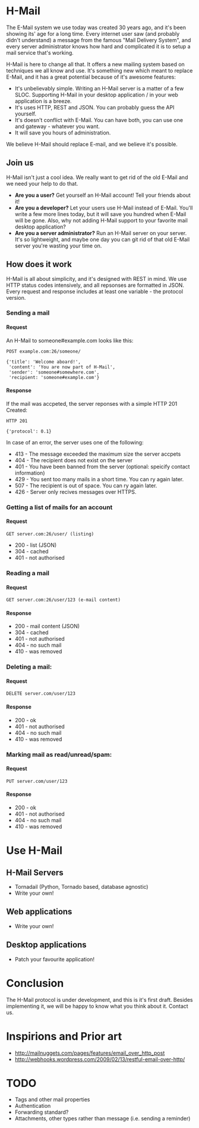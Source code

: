 # H-Mail

The E-Mail system we use today was created 30 years ago, and it's been showing its' age for a long time. Every internet user saw (and probably didn't understand) a message from the famous "Mail Delivery System", and every server administrator knows how hard and complicated it is to setup a mail service that's working.

H-Mail is here to change all that. It offers a new mailing system based on techniques we all know and use. It's something new which meant to replace E-Mail, and it has a great potential because of it's awesome features:

* It's unbelievably simple. Writing an H-Mail server is a matter of a few SLOC. Supporting H-Mail in your desktop application / in your web application is a breeze.
* It's uses HTTP, REST and JSON. You can probably guess the API yourself.
* It's doesn't conflict with E-Mail. You can have both, you can use one and gateway - whatever you want.
* It will save you hours of administration.

We believe H-Mail should replace E-mail, and we believe it's possible.

## Join us
H-Mail isn't just a cool idea. We really want to get rid of the old E-Mail and we need your help to do that.

* **Are you a user?** Get yourself an H-Mail account! Tell your friends about it!
* **Are you a developer?** Let your users use H-Mail instead of E-Mail. You'll write a few more lines today, but it will save you hundred when E-Mail will be gone. Also, why not adding H-Mail support to your favorite mail desktop application?
* **Are you a server administrator?** Run an H-Mail server on your server. It's so lightweight, and maybe one day you can git rid of that old E-Mail server you're wasting your time on.

## How does it work
H-Mail is all about simplicity, and it's designed with REST in mind. We use HTTP status codes intensively, and all repsonses are formatted in JSON. Every request and response includes at least one variable - the protocol version.

### Sending a mail

#### Request
An H-Mail to someone#example.com looks like this:

    POST example.com:26/someone/
    
    {'title': 'Welcome aboard!',
     'content': 'You are now part of H-Mail',
     'sender': 'someone#somewhere.com',
     'recipient: 'someone#example.com'}

#### Response
If the mail was accpeted, the server reponses with a simple HTTP 201 Created:

    HTTP 201

    {'protocol': 0.1}

In case of an error, the server uses one of the following:

* 413 - The message exceeded the maximum size the server accpets
* 404 - The recipient does not exist on the server
* 401 - You have been banned from the server (optional: speicify contact information)
* 429 - You sent too many mails in a short time. You can ry again later.
* 507 - The recipient is out of space. You can ry again later.
* 426 - Server only recives messages over HTTPS.

### Getting a list of mails for an account
#### Request

    GET server.com:26/user/ (listing)

* 200 - list (JSON)
* 304 - cached
* 401 - not authorised

### Reading a mail
#### Request

    GET server.com:26/user/123 (e-mail content)

#### Response

* 200 - mail content (JSON)
* 304 - cached
* 401 - not authorised
* 404 - no such mail
* 410 - was removed

### Deleting a mail:
#### Request

    DELETE server.com/user/123

#### Response

* 200 - ok
* 401 - not authorised
* 404 - no such mail
* 410 - was removed

### Marking mail as read/unread/spam:
#### Request

    PUT server.com/user/123

#### Response

* 200 - ok
* 401 - not authorised
* 404 - no such mail
* 410 - was removed


# Use H-Mail
## H-Mail Servers

* Tornadail (Python, Tornado based, database agnostic)
* Write your own!

## Web applications

* Write your own!

## Desktop applications

* Patch your favourite application!

# Conclusion

The H-Mail protocol is under development, and this is it's first draft. Besides implementing it, we will be happy to know what you think about it. Contact us.

# Inspirions and Prior art

* http://mailnuggets.com/pages/features/email_over_http_post
* http://webhooks.wordpress.com/2009/02/13/restful-email-over-http/

# TODO

* Tags and other mail properties
* Authentication
* Forwarding standard?
* Attachments, other types rather than message (i.e. sending a reminder)